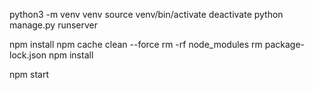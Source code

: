 python3 -m venv venv
source venv/bin/activate
deactivate
python manage.py runserver

npm install
npm cache clean --force
rm -rf node_modules
rm package-lock.json
npm install

npm start
